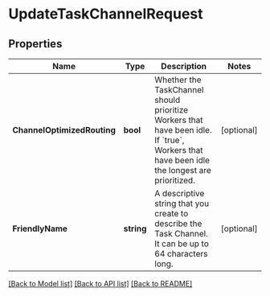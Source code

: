 # UpdateTaskChannelRequest

## Properties

Name | Type | Description | Notes
------------ | ------------- | ------------- | -------------
**ChannelOptimizedRouting** | **bool** | Whether the TaskChannel should prioritize Workers that have been idle. If &#x60;true&#x60;, Workers that have been idle the longest are prioritized. | [optional] 
**FriendlyName** | **string** | A descriptive string that you create to describe the Task Channel. It can be up to 64 characters long. | [optional] 

[[Back to Model list]](../README.md#documentation-for-models) [[Back to API list]](../README.md#documentation-for-api-endpoints) [[Back to README]](../README.md)


